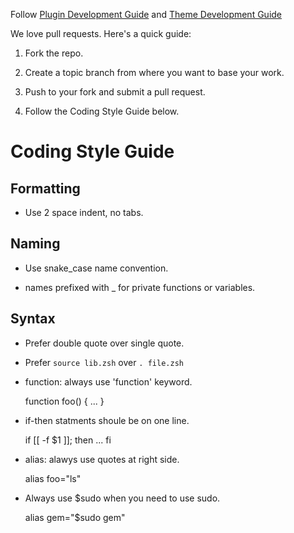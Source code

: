 Follow [Plugin Development Guide](https://github.com/GutenYe/zcm/wiki/Plugin-Development-Guide) and [Theme Development Guide](https://github.com/GutenYe/zcm/wiki/Theme-Development-Guide)

We love pull requests. Here's a quick guide:

1. Fork the repo.

2. Create a topic branch from where you want to base your work. 

3. Push to your fork and submit a pull request.

4. Follow the Coding Style Guide below.

Coding Style Guide
==================

Formatting
----------

- Use 2 space indent, no tabs.

Naming
-----

- Use snake_case name convention.

- names prefixed with _ for private functions or variables.

Syntax
------

- Prefer double quote over single quote.

- Prefer `source lib.zsh` over `. file.zsh`

- function: always use 'function' keyword.


	function foo() {
		...
	}

- if-then statments shoule be on one line.


	if [[ -f $1 ]]; then
		...
	fi

- alias: alawys use quotes at right side.


	alias foo="ls"

- Always use $sudo when you need to use sudo.


	alias gem="$sudo gem"
